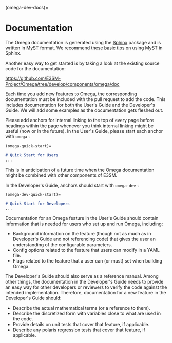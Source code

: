 (omega-dev-docs)=

# Documentation

The Omega documentation is generated using the
[Sphinx](https://www.sphinx-doc.org/en/master/) package and is written in
[MyST](https://myst-parser.readthedocs.io/en/latest/syntax/syntax.html)
format.  We recommend these
[basic tips](https://myst-parser.readthedocs.io/en/latest/syntax/roles-and-directives.html#roles-directives)
on using MyST in Sphinx.

Another easy way to get started is by taking a look at the existing source
code for the documentation:

<https://github.com/E3SM-Project/Omega/tree/develop/components/omega/doc>

Each time you add new features to Omega, the corresponding documentation must
be included with the pull request to add the code.  This includes documentation
for both the User's Guide and the Developer's Guide. We will add some examples
as the documentation gets fleshed out.

Please add anchors for internal linking to the top of every page before
headings within the page whenever you think internal linking might be useful
(now or in the future).  In the User's Guide, please start each anchor with
`omega-`:

```markdown
(omega-quick-start)=

# Quick Start for Users
...
```

This is in anticipation of a future time when the Omega documentation might
be combined with other components of E3SM.

In the Developer's Guide, anchors should start with `omega-dev-`:

```markdown
(omega-dev-quick-start)=

# Quick Start for Developers
...
```

Documentation for an Omega feature in the User's Guide should contain
information that is needed for users who set up and run Omega, including:

- Background information on the feature (though not as much as in Developer's
  Guide and not referencing code) that gives the user an understanding of
  the configurable parameters.
- Config options related to the feature that users can modify in a YAML file.
- Flags related to the feature that a user can (or must) set when building
  Omega.

The Developer's Guide should also serve as a reference manual.  Among other
things, the documentation in the Developer's Guide needs to provide an easy way
for other developers or reviewers to verify the code against the intended
implementation. Therefore, documentation for a new feature in the Developer's
Guide should:

- Describe the actual mathematical terms (or a reference to them).
- Describe the discretized form with variables close to what are used in the
  code.
- Provide details on unit tests that cover that feature, if applicable.
- Describe any polaris regression tests that cover that feature, if applicable.
